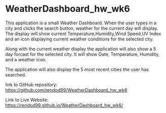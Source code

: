 # WeatherDashboard_hw_wk6
This application is a small Weather Dashboard. When the user types in a city and clicks the search button, weather for the current day will display. The display will show current Temperature,Humidity,Wind Speed,UV Index and an icon displaying current weather conditions for the selected city. 

Along with the current weather display the application will also show a 5 day forcast for the selected city. It will show Date, Temperature, Humidity, and a weather icon.

The application will also display the 5 most recent cities the user has searched.

link to GitHub repository:
https://github.com/rendod99/WeatherDashboard_hw_wk6

Link to Live Website:
 https://rendod99.github.io/WeatherDashboard_hw_wk6/